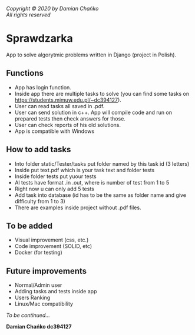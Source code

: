 
*Copyright © 2020 by Damian Chańko*<br/>
*All rights reserved*<br/>


# Sprawdzarka
App to solve algorytmic problems written in Django (project in Polish).

## Functions
- App has login function.
- Inside app there are multiple tasks to solve (you can find some tasks on https://students.mimuw.edu.pl/~dc394127).
- User can read tasks all saved in .pdf.
- User can send solution in c++. App will compile code and run on prepared tests then check answers for those.
- User can check reports of his old solutions.
- App is compatible with Windows

## How to add tasks
- Into folder static/Tester/tasks put folder named by this task id (3 letters)
- Inside put text.pdf which is your task text and folder tests
- Inside folder tests put yuour tests
- Al tests have format <nr>.in <nr>.out, where <nr> is number of test from 1 to 5
- Right now u can only add 5 tests
- Add task into database (id has to be the same as folder name and give difficulty from 1 to 3)
- There are examples inside project without .pdf files.

## To be added
- Visual improvement (css, etc.)
- Code improvement (SOLID, etc)
- Docker (for testing)

## Future improvements
- Normal/Admin user
- Adding tasks and tests inside app
- Users Ranking
- Linux/Mac compatibility 

*To be continued...*

**Damian Chańko dc394127**
